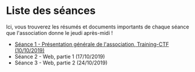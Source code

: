 # Liste des séances

Ici, vous trouverez les résumés et documents importants de chaque séance que l'association donne le jeudi après-midi !

- [Séance 1 - Présentation générale de l'association, Training-CTF (10/10/2019)](./seances/seance-1.md)
- Séance 2 - Web, partie 1 (17/10/2019)
- Séance 3 - Web, partie 2 (24/10/2019)

